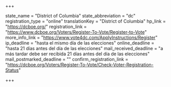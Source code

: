 +++

state_name = "District of Columbia"
state_abbreviation = "dc"
registration_type = "online"
translationKey = "District of Columbia"
hp_link = "https://dcboe.org/"
registration_link = "https://www.dcboe.org/Voters/Register-To-Vote/Register-to-Vote"
more_info_link = "https://www.vote4dc.com/ApplyInstructions/Register"
ip_deadline = "hasta el mismo día de las elecciones"
online_deadline = "hasta 21 días antes del día de las elecciones"
mail_received_deadline = "a más tardar debe ser recibida 21 días antes del día de las elecciones"
mail_postmarked_deadline = ""
confirm_registration_link = "https://dcboe.org/Voters/Register-To-Vote/Check-Voter-Registration-Status"

+++